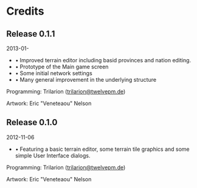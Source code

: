 ﻿# Credits

## Release 0.1.1

2013-01-

-  &bull; Improved terrain editor including basid provinces and nation editing.
-  &bull; Prototype of the Main game screen
-  &bull; Some initial network settings
-  &bull; Many general improvement in the underlying structure

Programming: Trilarion (trilarion@twelvepm.de)

Artwork: Eric "Veneteaou" Nelson

## Release 0.1.0

2012-11-06

-  &bull; Featuring a basic terrain editor, some terrain tile graphics and some simple User Interface dialogs.

Programming: Trilarion (trilarion@twelvepm.de)

Artwork: Eric "Veneteaou" Nelson